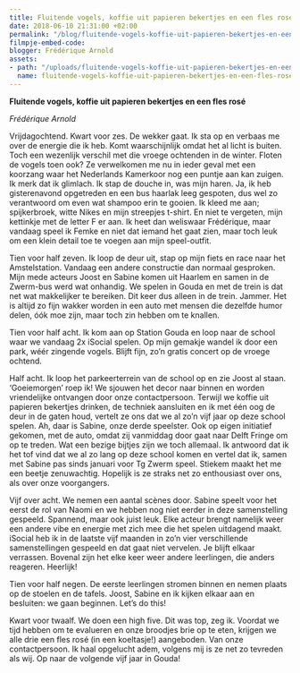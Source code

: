 ```yaml
---
title: Fluitende vogels, koffie uit papieren bekertjes en een fles rosé.
date: 2018-06-10 21:31:00 +02:00
permalink: "/blog/fluitende-vogels-koffie-uit-papieren-bekertjes-en-een-fles-rose/"
filmpje-embed-code: 
blogger: Frédérique Arnold
assets:
- path: "/uploads/fluitende-vogels-koffie-uit-papieren-bekertjes-en-een-fles-rose.jpg"
  name: fluitende-vogels-koffie-uit-papieren-bekertjes-en-een-fles-rose
---
```


**Fluitende vogels, koffie uit papieren bekertjes en een fles rosé**

*Frédérique Arnold*

Vrijdagochtend. Kwart voor zes. De wekker gaat. Ik sta op en verbaas me over de energie die ik heb. Komt waarschijnlijk omdat het al licht is buiten. Toch een wezenlijk verschil met die vroege ochtenden in de winter. Floten de vogels toen ook? Ze verwelkomen me nu in ieder geval met een koorzang waar het Nederlands Kamerkoor nog een puntje aan kan zuigen. Ik merk dat ik glimlach. Ik stap de douche in, was mijn haren. Ja, ik heb gisterenavond opgetreden en een bus haarlak leeg gespoten, dus wel zo verantwoord om even wat shampoo erin te gooien. Ik kleed me aan; spijkerbroek, witte Nikes en mijn streepjes t-shirt. En niet te vergeten, mijn kettinkje met de letter F er aan. Ik heet dan weliswaar Frédérique, maar vandaag speel ik Femke en niet dat iemand het gaat zien, maar toch leuk om een klein detail toe te voegen aan mijn speel-outfit. 

Tien voor half zeven. Ik loop de deur uit, stap op mijn fiets en race naar het Amstelstation. Vandaag een andere constructie dan normaal gesproken. Mijn mede acteurs Joost en Sabine komen uit Haarlem en samen in de Zwerm-bus werd wat onhandig. We spelen in Gouda en met de trein is dat net wat makkelijker te bereiken. Dit keer dus alleen in de trein. Jammer. Het is altijd zo fijn wakker worden in een auto met mensen die dezelfde humor delen, óók moe zijn, maar toch zin hebben om te knallen. 

Tien voor half acht. Ik kom aan op Station Gouda en loop naar de school waar we vandaag 2x iSocial spelen. Op mijn gemakje wandel ik door een park, wéér zingende vogels. Blijft fijn, zo’n gratis concert op de vroege ochtend. 

Half acht. Ik loop het parkeerterrein van de school op en zie Joost al staan. ‘Goeiemorgen’ roep ik! We sjouwen het decor naar binnen en worden vriendelijke ontvangen door onze contactpersoon. Terwijl we koffie uit papieren bekertjes drinken, de techniek aansluiten en ik met één oog de deur in de gaten houd, vertelt ze ons dat we al zo’n vijf jaar op deze school spelen. Ah, daar is Sabine, onze derde speelster. Ook op eigen initiatief gekomen, met de auto, omdat zij vanmiddag door gaat naar Delft Fringe om op te treden. Wat een bezige bijtjes zijn we toch allemaal. Ik antwoord dat ik het tof vind dat we al zo lang op deze school komen en vertel dat ik, samen met Sabine pas sinds januari voor Tg Zwerm speel. Stiekem maakt het me een beetje zenuwachtig. Hopelijk is ze straks net zo enthousiast over ons, als over onze voorgangers. 

Vijf over acht. We nemen een aantal scènes door. Sabine speelt voor het eerst de rol van Naomi en we hebben nog niet eerder in deze samenstelling gespeeld. Spannend, maar ook juist leuk. Elke acteur brengt namelijk weer een andere vibe en energie met zich mee die het spelen uitdagend maakt. iSocial heb ik in de laatste vijf maanden in zo’n vier verschillende samenstellingen gespeeld en dat gaat niet vervelen. Je blijft elkaar verrassen. Bovenal zijn het elke keer weer andere leerlingen, die anders reageren. Heerlijk!

Tien voor half negen. De eerste leerlingen stromen binnen en nemen plaats op de stoelen en de tafels. Joost, Sabine en ik kijken elkaar aan en besluiten: we gaan beginnen. Let’s do this!

Kwart voor twaalf. We doen een high five. Dit was top, zeg ik. Voordat we tijd hebben om te evalueren en onze broodjes brie op te eten, krijgen we alle drie een fles rosé (in een koeltasje!) aangeboden. Van onze contactpersoon. Ik haal opgelucht adem, volgens mij is ze net zo tevreden als wij. Op naar de volgende vijf jaar in Gouda!
